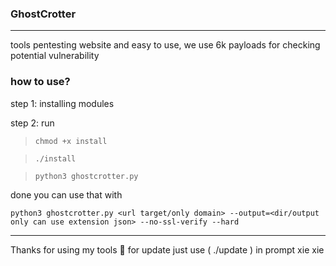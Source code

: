 ### GhostCrotter
----
tools pentesting website and easy to use, we use 6k payloads for checking potential vulnerability

### how to use?

step 1: installing modules 

step 2: run

> `chmod +x install`

> `./install`

> `python3 ghostcrotter.py`

done you can use that with 

```python3 ghostcrotter.py <url target/only domain> --output=<dir/output only can use extension json> --no-ssl-verify --hard```

----

Thanks for using my tools 🥰
for update just use ( ./update ) in prompt xie xie
